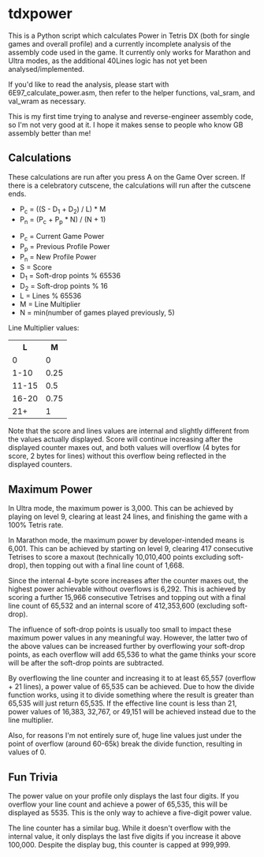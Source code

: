 # tdxpower
This is a Python script which calculates Power in Tetris DX (both for single games and overall profile) and a currently incomplete analysis of the assembly code used in the game. It currently only works for Marathon and Ultra modes, as the additional 40Lines logic has not yet been analysed/implemented.

If you'd like to read the analysis, please start with 6E97_calculate_power.asm, then refer to the helper functions, val_sram, and val_wram as necessary.

This is my first time trying to analyse and reverse-engineer assembly code, so I'm not very good at it. I hope it makes sense to people who know GB assembly better than me!

## Calculations
These calculations are run after you press A on the Game Over screen. If there is a celebratory cutscene, the calculations will run after the cutscene ends.

<ul>
    <li>P<sub>c</sub> = ((S - D<sub>1</sub> + D<sub>2</sub>) / L) * M</li>
    <li>P<sub>n</sub> = (P<sub>c</sub> + P<sub>p</sub> * N) / (N + 1)</li>
</ul>

<ul>
    <li>P<sub>c</sub> = Current Game Power</li>
    <li>P<sub>p</sub> = Previous Profile Power</li>
    <li>P<sub>n</sub> = New Profile Power</li>
    <li>S = Score</li>
    <li>D<sub>1</sub> = Soft-drop points % 65536</li>
    <li>D<sub>2</sub> = Soft-drop points % 16</li>
    <li>L = Lines % 65536</li>
    <li>M = Line Multiplier</li>
    <li>N = min(number of games played previously, 5)</li>
</ul>

Line Multiplier values:
<table>
    <tr>
        <th>L</th>
        <th>M</th>
    </tr>
    <tr>
        <td>0</td>
        <td>0</td>
    </tr>
    <tr>
        <td>1-10</td>
        <td>0.25</td>
    </tr>
    <tr>
        <td>11-15</td>
        <td>0.5</td>
    </tr>
    <tr>
        <td>16-20</td>
        <td>0.75</td>
    </tr>
    <tr>
        <td>21+</td>
        <td>1</td>
    </tr>
</table>

Note that the score and lines values are internal and slightly different from the values actually displayed. Score will continue increasing after the displayed counter maxes out, and both values will overflow (4 bytes for score, 2 bytes for lines) without this overflow being reflected in the displayed counters.

## Maximum Power
In Ultra mode, the maximum power is 3,000. This can be achieved by playing on level 9, clearing at least 24 lines, and finishing the game with a 100% Tetris rate.

In Marathon mode, the maximum power by developer-intended means is 6,001. This can be achieved by starting on level 9, clearing 417 consecutive Tetrises to score a maxout (technically 10,010,400 points excluding soft-drop), then topping out with a final line count of 1,668.

Since the internal 4-byte score increases after the counter maxes out, the highest power achievable without overflows is 6,292. This is achieved by scoring a further 15,966 consecutive Tetrises and topping out with a final line count of 65,532 and an internal score of 412,353,600 (excluding soft-drop).

The influence of soft-drop points is usually too small to impact these maximum power values in any meaningful way. However, the latter two of the above values can be increased further by overflowing your soft-drop points, as each overflow will add 65,536 to what the game thinks your score will be after the soft-drop points are subtracted.

By overflowing the line counter and increasing it to at least 65,557 (overflow + 21 lines), a power value of 65,535 can be achieved. Due to how the divide function works, using it to divide something where the result is greater than 65,535 will just return 65,535. If the effective line count is less than 21, power values of 16,383, 32,767, or 49,151 will be achieved instead due to the line multiplier.

Also, for reasons I'm not entirely sure of, huge line values just under the point of overflow (around 60-65k) break the divide function, resulting in values of 0.

## Fun Trivia
The power value on your profile only displays the last four digits. If you overflow your line count and achieve a power of 65,535, this will be displayed as 5535. This is the only way to achieve a five-digit power value.

The line counter has a similar bug. While it doesn't overflow with the internal value, it only displays the last five digits if you increase it above 100,000. Despite the display bug, this counter is capped at 999,999.
